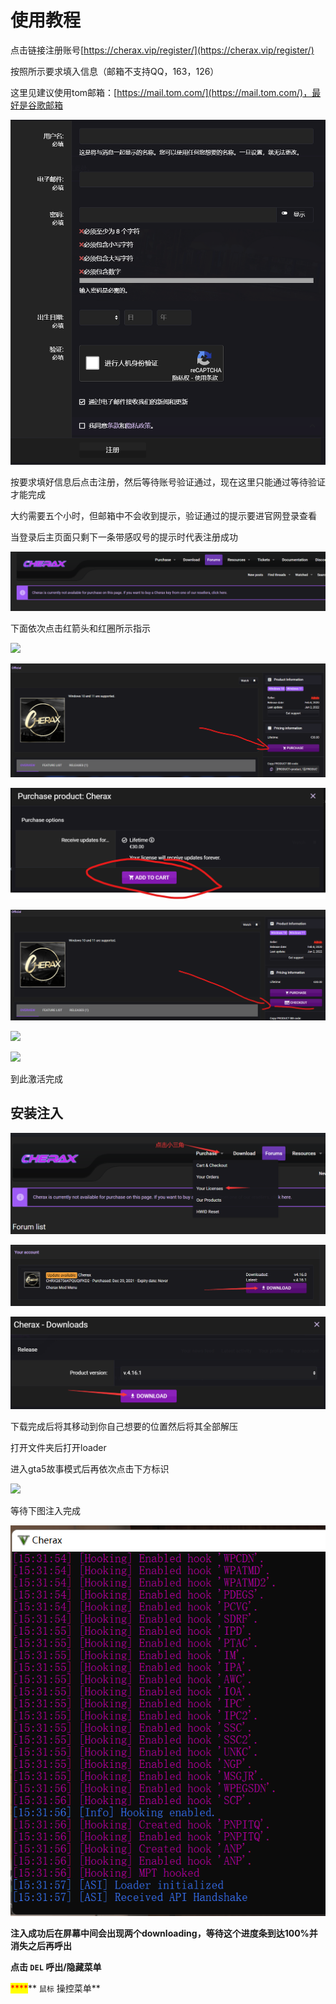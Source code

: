 # 使用教程

点击链接注册账号[https://cherax.vip/register/](https://cherax.vip/register/)

按照所示要求填入信息（邮箱不支持QQ，163，126）

这里见建议使用tom邮箱：[https://mail.tom.com/](https://mail.tom.com/)，最好是谷歌邮箱

![](<../../.gitbook/assets/image (172).png>)

按要求填好信息后点击注册，然后等待账号验证通过，现在这里只能通过等待验证才能完成

大约需要五个小时，但邮箱中不会收到提示，验证通过的提示要进官网登录查看

当登录后主页面只剩下一条带感叹号的提示时代表注册成功

![](<../../.gitbook/assets/image (155).png>)

下面依次点击红箭头和红圈所示指示

![](../../.gitbook/assets/D0$M9AWCG6SM\`UHU@CE7\~G4.png)

![](<../../.gitbook/assets/image (170).png>)

![](<../../.gitbook/assets/image (145).png>)

![](<../../.gitbook/assets/image (142).png>)

![](../../.gitbook/assets/3\_44B3\(BP0UE4I7W\_@P1$MN.png)

![](../../.gitbook/assets/\)SZX\(KQ2HGSIS}IXORRQ69V.png)

到此激活完成

## 安装注入

![](../../.gitbook/assets/RDL1EY.png)

![](../../.gitbook/assets/XN9B.png)

![](../../.gitbook/assets/NDSH7CQ.png)

下载完成后将其移动到你自己想要的位置然后将其全部解压

打开文件夹后打开loader

进入gta5故事模式后再依次点击下方标识

![](../../.gitbook/assets/8\`\`LG1F6YN\~A$\[}]Q\)A\(02L.png)

等待下图注入完成

![](<../../.gitbook/assets/image (144).png>)

**注入成功后在屏幕中间会出现两个downloading，等待这个进度条到达100%并消失之后再呼出**

**点击 `DEL` 呼出/隐藏菜单**

&#x20;<mark style="color:red;">****</mark>** `鼠标` 操控菜单**
